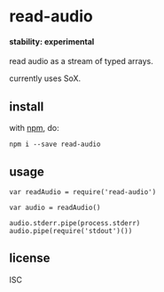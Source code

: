 # read-audio 

#### stability: experimental

read audio as a stream of typed arrays.

currently uses SoX.

## install

with [npm](https://npmjs.org), do:

```
npm i --save read-audio
```

## usage

```
var readAudio = require('read-audio')

var audio = readAudio()

audio.stderr.pipe(process.stderr)
audio.pipe(require('stdout')())
```

## license

ISC
